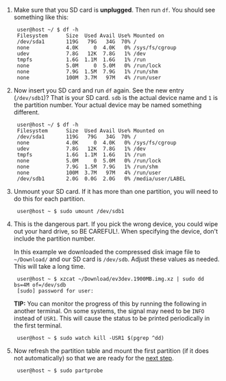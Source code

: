 1. Make sure that you SD card is **unplugged**. Then run `df`. You should see something like this:

        user@host ~/ $ df -h
        Filesystem      Size  Used Avail Use% Mounted on
        /dev/sda1       119G   79G   34G  70% /
        none            4.0K     0  4.0K   0% /sys/fs/cgroup
        udev            7.8G   12K  7.8G   1% /dev
        tmpfs           1.6G  1.1M  1.6G   1% /run
        none            5.0M     0  5.0M   0% /run/lock
        none            7.9G  1.5M  7.9G   1% /run/shm
        none            100M  3.7M   97M   4% /run/user

2. Now insert you SD card and run `df` again. See the new entry (`/dev/sdb1`)? That is your SD card. `sdb` is the actual device name and `1` is the partition number. Your actual device may be named something different.

        user@host ~/ $ df -h
        Filesystem      Size  Used Avail Use% Mounted on
        /dev/sda1       119G   79G   34G  70% /
        none            4.0K     0  4.0K   0% /sys/fs/cgroup
        udev            7.8G   12K  7.8G   1% /dev
        tmpfs           1.6G  1.1M  1.6G   1% /run
        none            5.0M     0  5.0M   0% /run/lock
        none            7.9G  1.5M  7.9G   1% /run/shm
        none            100M  3.7M   97M   4% /run/user
        /dev/sdb1       2.0G  0.0G  2.0G   0% /media/user/LABEL

3. Unmount your SD card. If it has more than one partition, you will need to do this for each partition.

        user@host ~ $ sudo umount /dev/sdb1

4. This is the dangerous part. If you pick the wrong device, you could wipe out your hard drive, so BE CAREFUL!. When specifying the device, don't include the partition number.

    In this example we downloaded the compressed disk image file to `~/Download/` and our SD card is `/dev/sdb`. Adjust these values as needed. This will take a long time.

        user@host ~ $ xzcat ~/Download/ev3dev.1900MB.img.xz | sudo dd bs=4M of=/dev/sdb
        [sudo] password for user:

    **TIP:** You can monitor the progress of this by running the following in another terminal. On some systems, the signal may need to be `INFO` instead of `USR1`. This will cause the status to be printed periodically in the first terminal.

        user@host ~ $ sudo watch kill -USR1 $(pgrep ^dd)

5. Now refresh the partition table and mount the first partition (if it does not automatically) so that we are ready for the [next step](Getting-started-v2#step-4-enable-usb-networking).

        user@host ~ $ sudo partprobe
